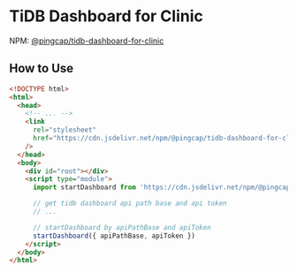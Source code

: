 # TiDB Dashboard for Clinic

NPM: [@pingcap/tidb-dashboard-for-clinic](https://www.npmjs.com/package/@pingcap/tidb-dashboard-for-clinic)

## How to Use

```html
<!DOCTYPE html>
<html>
  <head>
    <!-- ... -->
    <link
      rel="stylesheet"
      href="https://cdn.jsdelivr.net/npm/@pingcap/tidb-dashboard-for-clinic@<version>/dist/main.css"
    />
  </head>
  <body>
    <div id="root"></div>
    <script type="module">
      import startDashboard from 'https://cdn.jsdelivr.net/npm/@pingcap/tidb-dashboard-for-clinic@<version>/dist/main.js'

      // get tidb dashboard api path base and api token
      // ...

      // startDashboard by apiPathBase and apiToken
      startDashboard({ apiPathBase, apiToken })
    </script>
  </body>
</html>
```
